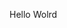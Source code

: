 Hello Wolrd




























































































































































































































































































































































































































































































































































































































































































































































































































































































































































































































































































































































































































































































































































































































































































































































































































































































































































































































































































































































































































































































































































































































































































































































































































































































































































































































































































































































































































































































































































































































































































































































































































































































































































































































































































































































































































































































































































































































































































































































































































































































































































































































































































































































































































































































































































































































































































































































































































































































































































































































































































































































































































































































































































































































































































































































































































































































































































































































































